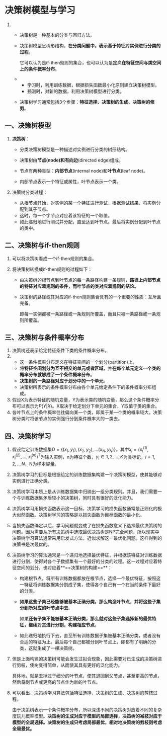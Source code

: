 # 决策树模型与学习

1. + 决策树是一种基本的分类与回归方法。

   + 决策树模型呈树形结构，**在分类问题中，表示基于特征对实例进行分类的过程**。

     它可以认为是if-then规则的集合，也可以认为是**定义在特征空间与类空间上的条件概率分布**。

   + + 学习时，利用训练数据，根据损失函数最小化原则建立决策树模型。
     + 预测时，对新的数据，利用决策树模型进行分类。

   + 决策树学习通常包括3个步骤：**特征选择、决策树的生成、决策树的修剪**。



## 一、决策树模型

1. **决策树**：

   + 分类决策树模型是一种描述对实例进行分类的树形结构。

   + 决策树由**节点(node)**和**有向边**(directed edge)组成。

   + 节点有两种类型：**内部节点**(internal node)和**叶节点**(leaf node)。
   + 内部节点表示一个特征或属性，叶节点表示一个类。

2. 决策树分类过程：

   + 从根节点开始，对实例的某一个特征进行测试，根据测试结果，将实例分配到其子节点。
   + 这时，每一个字节点对应着该特征的一个取值。
   + 如此递归地进行测试并分配，直至达到叶节点。最后将实例分配到叶节点的类中。



## 二、决策树与if-then规则

1. 可以将决策树看成一个if-then规则的集合。

2. 将决策树转换成if-then规则的过程如下：

   + 由决策树的根节点到叶节点的每一条路径构建一条规则，**路径上内部节点的特征对应着规则的条件，而叶节点的类对应着规则的结论。**

   + 决策树的路径或其对应的if-then规则集合具有的一个重要的性质：互斥且完备。

     即每一实例都被一条路径或一条规则所覆盖，而且只被一条路径或一条规则所覆盖。



## 三、决策树与条件概率分布

1. 决策树还表示给定特征条件下类的条件概率分布。
2. + 这一条件概率分布定义在特征空间的一个划分(partition)上。
   + 将**特征空间划分为互不相交的单元或者区域**，并**在每个单元定义一个类的概率分布就够成了一个条件概率分布**。
   + **决策树的一条路径对应于划分中的一个单元**。
   + 决策树所表示的条件概率分布由各个单元给定条件下的条件概率分布组成。
3. 假设X为表示特征的随机变量，Y为表示类的随机变量，那么这个条件概率分布可以表示为$P(Y|X)$。X取决于给定划分下单元的集合，Y取值于类的集合。
4. 各叶节点上的条件概率往往偏向某一个类，即属于某一个类的概率较大。决策树分类时将该节点的实例强行分到条件概率大的一类去。



## 四、决策树学习

1. 假设给定训练数据集$D=\{(x_1,y_1),(x_2,y_2),...(x_N,y_N)\}$，其中$x_i=(x_i^{(1)},x_i^{(2)},...,x_i^{(n)})^T$为输入实例，n为特征个数，$y_i\in {1,2,...,K}$为类标记，$i=1,2,..,N$，N为样本容量。

2. 决策树学习的目标是根据给定的训练数据集构建一个决策树模型，使其能够对实例进行正确分类。

3. 决策树学习本质上是从训练数据集中归纳出一组分类规则。并且，我们需要一个与训练数据集矛盾较小的决策树，同时具有很好的泛化能力。

4. 决策树学习用损失函数表示这一目标，决策学习的损失函数通常是正则化的极大似然函数。决策树学习的策略是以损失函数为目标函数的最小化。

5. 当损失函数确定以后，学习问题就变成了在损失函数意义下选择最优决策树的问题。因为需要从所有决策树中选取最优决策树是NP完全问题，所以现实中决策树学习算法通常采用启发式方法，近似求解这一最优化问题。这样得到的决策书是次最优的。

6. 决策树学习的算法通常是一个递归地选择最优特征，并根据该特征对训练数据进行分割，使得对各个子数据集有一个最好的分类的过程。这一过程对应着特征空间的划分，也对应着**==决策树的构建==**：

   + 构建根节点，将所有训练数据都放在根节点，选择一个最优特征，按照这一特征将训练数据集分割成子集，使得各个自己有一个在当前条件下最好的分类。

   + **如果这些子集已经能够被基本正确分类，那么构造叶节点，并将这些子集分到所对应的叶节点中去**。

     如果**还有子集不能被基本正确分类，那么就对这些子集选择新的最优特征，继续对其进行分割，构建相应节点**。

   + 如此递归地执行下去，直至所有训练数据子集被基本正确分类，或者没有合适的特征为止。最后每个自己都被分到叶节点上，即都有了明确的分类，这就生成了一棵决策树。

7. 但是上面构建的决策树可能会发生过拟合现象，因此需要对已生成的决策树进行剪枝，使树变得简单，从而使其具有更好的泛化能力。

   具体地，就是去掉过于细分的叶节点，使其退回到父节点，甚至更高的节点，然后将副节点或更高的节点作为新的叶节点。

8. 可以看出，决策树学习算法包括特征选择、决策树的生成、决策树的剪枝过程。

   由于决策树表示一个条件概率分布，所以深浅不同的决策树对应着不同的复杂度玩儿概率模型。**决策树的生成对应于模型的局部选择，决策树的减枝对应于模型的全局选择。决策树的生成只考虑局部最优，相对地决策树的剪枝则考虑全局最优。**



